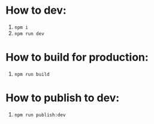 # How to dev:

1. `npm i`
2. `npm run dev`

# How to build for production:

1. `npm run build`

# How to publish to dev:

1. `npm run publish:dev`
